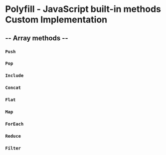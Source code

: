 # Polyfill - JavaScript built-in methods Custom Implementation

## -- Array methods --

### `Push`

### `Pop`

### `Include`

### `Concat`

### `Flat`

### `Map`

### `ForEach`

### `Reduce`

### `Filter`
